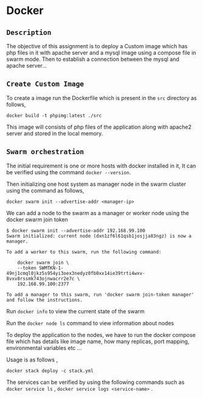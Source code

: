 # Docker

## `Description`

The objective of this assignment is to deploy a Custom image which has php files in it with apache server and a mysql image using a compose file in swarm mode. Then to establish a connection between the mysql and apache server...  

## `Create Custom Image`

To create a image run the Dockerfile which is present in the `src` directory as follows,

```
docker build -t phpimg:latest ./src
```

This image will consists of php files of the application along with apache2 server and stored in the local memory.

## `Swarm orchestration`


The initial requirement is one or more hosts with docker installed in it, It can be verified using the command `docker --version`.

Then initializing one host system as manager node in the swarm cluster using the command as follows,

```docker
docker swarm init --advertise-addr <manager-ip>
```

We can add a node to the swarm as a manager or worker node using the docker swarm join token 

```docker
$ docker swarm init --advertise-addr 192.168.99.100
Swarm initialized: current node (dxn1zf6l61qsb1josjja83ngz) is now a manager.

To add a worker to this swarm, run the following command:

    docker swarm join \
    --token SWMTKN-1-49nj1cmql0jkz5s954yi3oex3nedyz0fb0xx14ie39trti4wxv-8vxv8rssmk743ojnwacrr2e7c \
    192.168.99.100:2377

To add a manager to this swarm, run 'docker swarm join-token manager' and follow the instructions.
```

Run `docker info` to view the current state of the swarm

Run the `docker node ls` command to view information about nodes

To deploy the application to the nodes, we have to run the docker compose file which has details like image name, how many replicas, port mapping, environmental variables etc ...

Usage is as follows , 

```docker
docker stack deploy -c stack.yml
```

The services can be verified by using the following commands such as `docker service ls` ,  `docker service logs <service-name>` .